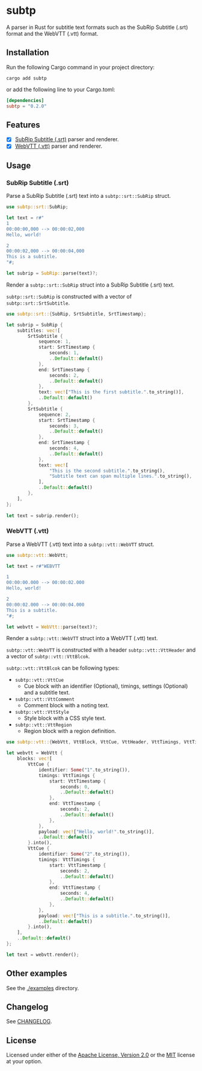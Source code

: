 # subtp
A parser in Rust for subtitle text formats such as the SubRip Subtitle (.srt) format and the WebVTT (.vtt) format.

## Installation

Run the following Cargo command in your project directory:

```shell
cargo add subtp
```

or add the following line to your Cargo.toml:

```toml
[dependencies]
subtp = "0.2.0"
```

## Features

- [x] [SubRip Subtitle (.srt)](#subrip-subtitle-srt) parser and renderer.
- [x] [WebVTT (.vtt)](#webvtt-vtt) parser and renderer.

## Usage

### SubRip Subtitle (.srt)

Parse a SubRip Subtitle (.srt) text into a `subtp::srt::SubRip` struct.

```rust
use subtp::srt::SubRip;

let text = r#"
1
00:00:00,000 --> 00:00:02,000
Hello, world!

2
00:00:02,000 --> 00:00:04,000
This is a subtitle.
"#;

let subrip = SubRip::parse(text)?;
```

Render a `subtp::srt::SubRip` struct into a SubRip Subtitle (.srt) text.

`subtp::srt::SubRip` is constructed with a vector of `subtp::srt::SrtSubtitle`.

```rust
use subtp::srt::{SubRip, SrtSubtitle, SrtTimestamp};

let subrip = SubRip {
    subtitles: vec![
        SrtSubtitle {
            sequence: 1,
            start: SrtTimestamp {
                seconds: 1,
                ..Default::default()
            },
            end: SrtTimestamp {
                seconds: 2,
                ..Default::default()
            },
            text: vec!["This is the first subtitle.".to_string()],
            ..Default::default()
        },
        SrtSubtitle {
            sequence: 2,
            start: SrtTimestamp {
                seconds: 3,
                ..Default::default()
            },
            end: SrtTimestamp {
                seconds: 4,
                ..Default::default()
            },
            text: vec![
                "This is the second subtitle.".to_string(),
                "Subtitle text can span multiple lines.".to_string(),
            ],
            ..Default::default()
        },
    ],
};
 
let text = subrip.render();
```

### WebVTT (.vtt)

Parse a WebVTT (.vtt) text into a `subtp::vtt::WebVTT` struct.

```rust
use subtp::vtt::WebVtt;

let text = r#"WEBVTT

1
00:00:00.000 --> 00:00:02.000
Hello, world!

2
00:00:02.000 --> 00:00:04.000
This is a subtitle.
"#;

let webvtt = WebVtt::parse(text)?;
```

Render a `subtp::vtt::WebVTT` struct into a WebVTT (.vtt) text.

`subtp::vtt::WebVTT` is constructed with a header `subtp::vtt::VttHeader` and a vector of `subtp::vtt::VttBlcok`.

`subtp::vtt::VttBlcok` can be following types:
- `subtp::vtt::VttCue`
    - Cue block with an identifier (Optional), timings, settings (Optional) and a subtitle text. 
- `subtp::vtt::VttComment`
    - Comment block with a noting text. 
- `subtp::vtt::VttStyle`
    - Style block with a CSS style text. 
- `subtp::vtt::VttRegion`
    - Region block with a region definition. 

```rust
use subtp::vtt::{WebVtt, VttBlock, VttCue, VttHeader, VttTimings, VttTimestamp};

let webvtt = WebVtt {
    blocks: vec![
        VttCue {
            identifier: Some("1".to_string()),
            timings: VttTimings {
                start: VttTimestamp {
                    seconds: 0,
                    ..Default::default()
                },
                end: VttTimestamp {
                    seconds: 2,
                    ..Default::default()
                },
            },
            payload: vec!["Hello, world!".to_string()],
            ..Default::default()
        }.into(),
        VttCue {
            identifier: Some("2".to_string()),
            timings: VttTimings {
                start: VttTimestamp {
                    seconds: 2,
                    ..Default::default()
                },
                end: VttTimestamp {
                    seconds: 4,
                    ..Default::default()
                },
            },
            payload: vec!["This is a subtitle.".to_string()],
            ..Default::default()
        }.into(),
    ],
    ..Default::default()
};

let text = webvtt.render();
```

## Other examples

See the [./examples](./examples) directory.

## Changelog

See [CHANGELOG](./CHANGELOG.md).

## License

Licensed under either of the [Apache License, Version 2.0](./LICENSE-APACHE) or the [MIT](./LICENSE-MIT) license at your option.
